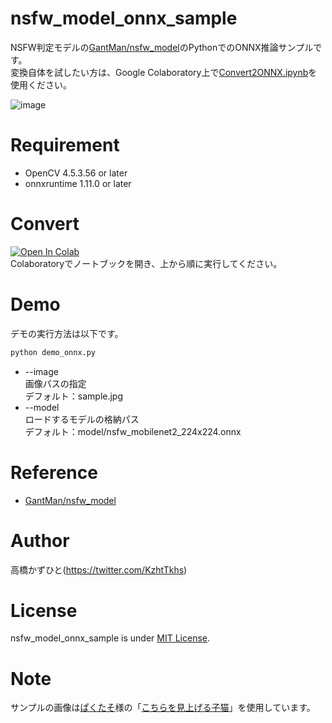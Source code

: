 # nsfw_model_onnx_sample
NSFW判定モデルの[GantMan/nsfw_model](https://github.com/GantMan/nsfw_model)のPythonでのONNX推論サンプルです。<br>
変換自体を試したい方は、Google Colaboratory上で[Convert2ONNX.ipynb](Convert2ONNX.ipynb)を使用ください。<br>

![image](https://github.com/user-attachments/assets/c7ab3ea9-15c9-4f12-a316-90d3d975dfb8)

# Requirement 
* OpenCV 4.5.3.56 or later
* onnxruntime 1.11.0 or later

# Convert
[![Open In Colab](https://colab.research.google.com/assets/colab-badge.svg)](https://colab.research.google.com/github/Kazuhito00/nsfw_model_onnx_sample/blob/main/Convert2ONNX.ipynb)<br>
Colaboratoryでノートブックを開き、上から順に実行してください。

# Demo
デモの実行方法は以下です。
```bash
python demo_onnx.py
```
* --image<br>
画像パスの指定<br>
デフォルト：sample.jpg
* --model<br>
ロードするモデルの格納パス<br>
デフォルト：model/nsfw_mobilenet2_224x224.onnx

# Reference
* [GantMan/nsfw_model](https://github.com/GantMan/nsfw_model)

# Author
高橋かずひと(https://twitter.com/KzhtTkhs)
 
# License 
nsfw_model_onnx_sample is under [MIT License](LICENSE).

# Note
サンプルの画像は[ぱくたそ](https://www.pakutaso.com/)様の「[こちらを見上げる子猫](https://www.pakutaso.com/20240119016post-50296.html)」を使用しています。
